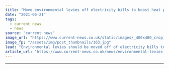 ```yaml
---
title: "Move environmental levies off electricity bills to boost heat pump uptake, government told"
date: "2021-06-21"
tags: 
  - current news
  - news
source: "current news"
image_url: "https://www.current-news.co.uk/static/images/_400x400_crop_center-center/Kensa-Contracting-Oxford-Superhub-credit-Kensa-Contracting.jpg"
image_fp: "/assets/img/post_thumbnails/163.jpg"
lead: "​Environmental levies should be moved off of electricity bills to make sure it's always cheaper to run a heat pump than a boiler according to business and civil society groups."
article_url: "https://www.current-news.co.uk/news/environmental-levies-should-be-moved-off-electricity-to-aid-heat-pump-uptake?utm_source=rss-feeds&utm_medium=rss&utm_campaign=rss"
---
```


---
